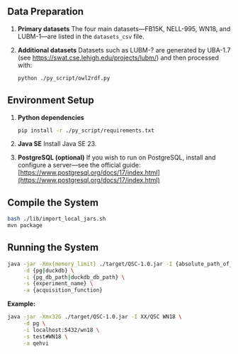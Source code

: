## Data Preparation

1. **Primary datasets**
   The four main datasets—FB15K, NELL-995, WN18, and LUBM-1—are listed in the `datasets_csv` file.

2. **Additional datasets**
   Datasets such as LUBM-? are generated by UBA-1.7 (see https://swat.cse.lehigh.edu/projects/lubm/) and then processed with:

   ```bash
   python ./py_script/owl2rdf.py
   ```

## Environment Setup

1. **Python dependencies**

   ```bash
   pip install -r ./py_script/requirements.txt
   ```

2. **Java SE**
   Install Java SE 23.

3. **PostgreSQL (optional)**
   If you wish to run on PostgreSQL, install and configure a server—see the official guide:
   [https://www.postgresql.org/docs/17/index.html](https://www.postgresql.org/docs/17/index.html)
## Compile the System
```bash
bash ./lib/import_local_jars.sh
mvn package
```
## Running the System
```bash
java -jar -Xmx{memory_limit} ./target/QSC-1.0.jar -I {absolute_path_of_program} {dataset_name} \
     -d {pg|duckdb} \
     -i {pg_db_path|duckdb_db_path} \
     -s {experiment_name} \
     -a {acquisition_function}
```

**Example:**

```bash
java -jar -Xmx32G ./target/QSC-1.0.jar -I XX/QSC WN18 \
     -d pg \
     -i localhost:5432/wn18 \
     -s test#WN18 \
     -a qehvi
```
